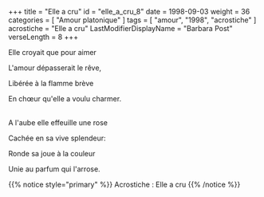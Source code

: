 +++
title = "Elle a cru"
id = "elle_a_cru_8"
date = 1998-09-03
weight = 36
categories = [ "Amour platonique" ]
tags = [ "amour", "1998", "acrostiche" ]
acrostiche = "Elle a cru"
LastModifierDisplayName = "Barbara Post"
verseLength = 8
+++

Elle croyait que pour aimer

L'amour dépasserait le rêve,

Libérée à la flamme brève

En chœur qu'elle a voulu charmer.

 \
A l'aube elle effeuille une rose

Cachée en sa vive splendeur:

Ronde sa joue à la couleur

Unie au parfum qui l'arrose.

{{% notice style="primary" %}}
Acrostiche : Elle a cru
{{% /notice %}}
